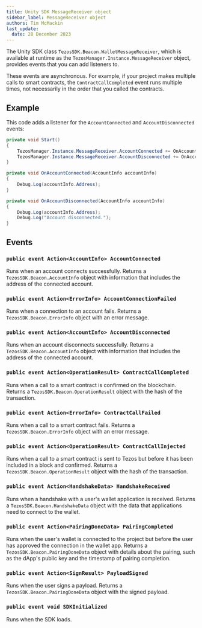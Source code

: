 ```yaml
---
title: Unity SDK MessageReceiver object
sidebar_label: MessageReceiver object
authors: Tim McMackin
last_update:
  date: 28 December 2023
---
```


The Unity SDK class `TezosSDK.Beacon.WalletMessageReceiver`, which is available at runtime as the `TezosManager.Instance.MessageReceiver` object, provides events that you can add listeners to.

These events are asynchronous.
For example, if your project makes multiple calls to smart contracts, the `ContractCallCompleted` event runs multiple times, not necessarily in the order that you called the contracts.

## Example

This code adds a listener for the `AccountConnected` and `AccountDisconnected` events:

```csharp
private void Start()
{
    TezosManager.Instance.MessageReceiver.AccountConnected += OnAccountConnected;
    TezosManager.Instance.MessageReceiver.AccountDisconnected += OnAccountDisconnected;
}

private void OnAccountConnected(AccountInfo accountInfo)
{
    Debug.Log(accountInfo.Address);
}

private void OnAccountDisconnected(AccountInfo accountInfo)
{
    Debug.Log(accountInfo.Address);
    Debug.Log("Account disconnected.");
}
```

## Events

### `public event Action<AccountInfo> AccountConnected`

Runs when an account connects successfully.
Returns a `TezosSDK.Beacon.AccountInfo` object with information that includes the address of the connected account.

### `public event Action<ErrorInfo> AccountConnectionFailed`

Runs when a connection to an account fails.
Returns a `TezosSDK.Beacon.ErrorInfo` object with an error message.

### `public event Action<AccountInfo> AccountDisconnected`

Runs when an account disconnects successfully.
Returns a `TezosSDK.Beacon.AccountInfo` object with information that includes the address of the connected account.

### `public event Action<OperationResult> ContractCallCompleted`

Runs when a call to a smart contract is confirmed on the blockchain.
Returns a `TezosSDK.Beacon.OperationResult` object with the hash of the transaction.

### `public event Action<ErrorInfo> ContractCallFailed`

Runs when a call to a smart contract fails.
Returns a `TezosSDK.Beacon.ErrorInfo` object with an error message.

### `public event Action<OperationResult> ContractCallInjected`

Runs when a call to a smart contract is sent to Tezos but before it has been included in a block and confirmed.
Returns a `TezosSDK.Beacon.OperationResult` object with the hash of the transaction.

### `public event Action<HandshakeData> HandshakeReceived`

Runs when a handshake with a user's wallet application is received.
Returns a `TezosSDK.Beacon.HandshakeData` object with the data that applications need to connect to the wallet.

### `public event Action<PairingDoneData> PairingCompleted`

Runs when the user's wallet is connected to the project but before the user has approved the connection in the wallet app.
Returns a `TezosSDK.Beacon.PairingDoneData` object with details about the pairing, such as the dApp's public key and the timestamp of pairing completion.

### `public event Action<SignResult> PayloadSigned`

Runs when the user signs a payload.
Returns a `TezosSDK.Beacon.PairingDoneData` object with the signed payload.

### `public event void SDKInitialized`

Runs when the SDK loads.
